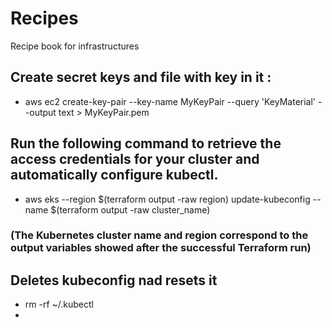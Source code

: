 # Recipes
Recipe book for infrastructures


## Create secret keys and file with key in it : 
* aws ec2 create-key-pair --key-name MyKeyPair --query 'KeyMaterial' --output text > MyKeyPair.pem

## Run the following command to retrieve the access credentials for your cluster and automatically configure kubectl.
* aws eks --region $(terraform output -raw region) update-kubeconfig --name $(terraform output -raw cluster_name)
 ### (The Kubernetes cluster name and region correspond to the output variables showed after the successful Terraform run)
## Deletes kubeconfig nad resets it
* rm -rf ~/.kubectl
* 
